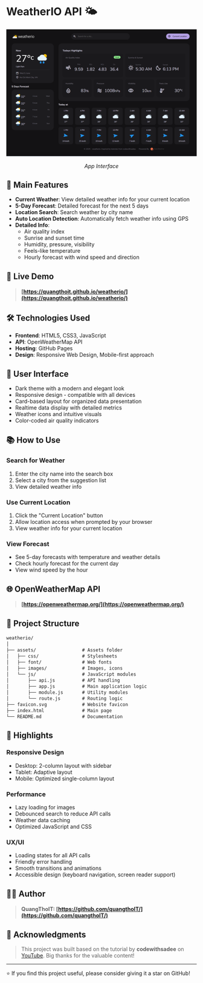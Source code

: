 # WeatherIO API 🌤️

<div align="center">
<img src="./assets/images/interface.png" alt="App Interface" title="App Interface" width="600"/>
<p><em>App Interface</em></p>
</div>

## 🌟 Main Features

- **Current Weather**: View detailed weather info for your current location
- **5-Day Forecast**: Detailed forecast for the next 5 days
- **Location Search**: Search weather by city name
- **Auto Location Detection**: Automatically fetch weather info using GPS
- **Detailed Info**:
  - Air quality index
  - Sunrise and sunset time
  - Humidity, pressure, visibility
  - Feels-like temperature
  - Hourly forecast with wind speed and direction

## 🚀 Live Demo

>#### [https://quangthoit.github.io/weatherio/](https://quangthoit.github.io/weatherio/)

## 🛠️ Technologies Used

- **Frontend**: HTML5, CSS3, JavaScript
- **API**: OpenWeatherMap API
- **Hosting**: GitHub Pages
- **Design**: Responsive Web Design, Mobile-first approach

## 📱 User Interface

- Dark theme with a modern and elegant look
- Responsive design - compatible with all devices
- Card-based layout for organized data presentation
- Realtime data display with detailed metrics
- Weather icons and intuitive visuals
- Color-coded air quality indicators

## 📚 How to Use

### Search for Weather

1. Enter the city name into the search box
2. Select a city from the suggestion list
3. View detailed weather info

### Use Current Location

1. Click the "Current Location" button
2. Allow location access when prompted by your browser
3. View weather info for your current location

### View Forecast

- See 5-day forecasts with temperature and weather details
- Check hourly forecast for the current day
- View wind speed by the hour

## 🌐 OpenWeatherMap API

>#### [https://openweathermap.org/](https://openweathermap.org/)

## 📁 Project Structure

```
weatherio/
│
├── assets/                 # Assets folder
│   ├── css/                # Stylesheets
│   ├── font/               # Web fonts
│   ├── images/             # Images, icons
│   └── js/                 # JavaScript modules
│       ├── api.js          # API handling
│       ├── app.js          # Main application logic
│       ├── module.js       # Utility modules
│       └── route.js        # Routing logic
├── favicon.svg             # Website favicon
├── index.html              # Main page
└── README.md               # Documentation
```

## 🎨 Highlights

### Responsive Design

- Desktop: 2-column layout with sidebar
- Tablet: Adaptive layout
- Mobile: Optimized single-column layout

### Performance

- Lazy loading for images
- Debounced search to reduce API calls
- Weather data caching
- Optimized JavaScript and CSS

### UX/UI

- Loading states for all API calls
- Friendly error handling
- Smooth transitions and animations
- Accessible design (keyboard navigation, screen reader support)

## 👨‍💻 Author

>#### QuangThoIT: [https://github.com/quangthoIT/](https://github.com/quangthoIT/)

## 🙏 Acknowledgments

>This project was built based on the tutorial by **codewithsadee** on [YouTube](https://www.youtube.com/@codewithsadee). Big thanks for the valuable content!

---

⭐ If you find this project useful, please consider giving it a star on GitHub!
